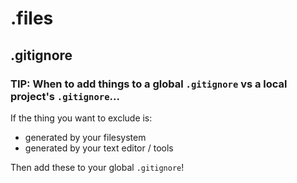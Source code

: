 # .files

## .gitignore

### TIP: When to add things to a global `.gitignore` vs a local project's `.gitignore`...

If the thing you want to exclude is:

- generated by your filesystem 
- generated by your text editor / tools

Then add these to your global `.gitignore`!